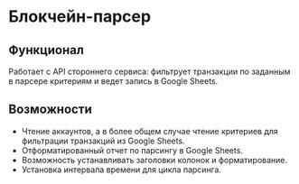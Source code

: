 # Блокчейн-парсер
## Функционал
Работает с API стороннего сервиса: фильтрует транзакции по заданным в парсере критериям и ведет запись в Google Sheets.

## Возможности
- Чтение аккаунтов, а в более общем случае чтение критериев для фильтрации транзакций из Google Sheets.
- Отформатированный отчет по парсингу в Google Sheets.
- Возможность устанавливать заголовки колонок и форматирование.
- Установка интервала времени для цикла парсинга.
